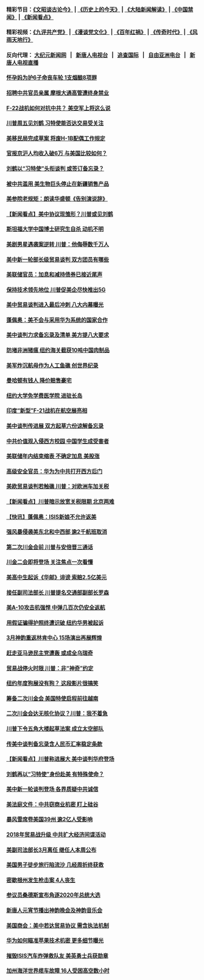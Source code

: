 #### 精彩节目：[《文昭谈古论今》](http://155.138.205.71/wenzhao) | [《历史上的今天》](http://155.138.205.71/today-in-history) | [《大陆新闻解读》](http://155.138.205.71/ntdtv-comedy) | [《中国禁闻》](http://155.138.205.71/ntdtv-news) | [《新闻看点》](http://155.138.205.71/news-insight) 

 #### 精彩视频：[《九评共产党》](http://155.138.205.71:10000/videos/jiuping) | [《漫谈党文化》](http://155.138.205.71:10000/videos/mtdwh) | [《百年红祸》](http://155.138.205.71:10000/videos/bnhh) | [《传奇时代》](http://155.138.205.71:10000/videos/legend) | [《风雨天地行》](http://155.138.205.71:10000/videos/fytdx) 

 #### 反向代理： [大纪元新闻网](http://155.138.205.71:10080/) &nbsp;&nbsp;|&nbsp;&nbsp; [新唐人电视台](http://155.138.205.71:8000/) &nbsp;&nbsp;|&nbsp;&nbsp; [追查国际](http://155.138.205.71:10010/) &nbsp;&nbsp;|&nbsp;&nbsp; [自由亚洲电台](http://155.138.205.71:9800/) &nbsp;&nbsp;|&nbsp;&nbsp; [新唐人电视直播](http://155.138.205.71/) 

#### [怀孕妈为护6子命丧车轮 1支烟酿8项罪](../pages/nsc412/n11064137.md?t=02221537) 

#### [招聘中共官员亲属 摩根大通高管遭终身禁业](../pages/nsc412/n11062061.md?t=02221537) 

#### [F-22战机如何对抗中共？ 美空军上将这么说](../pages/nsc412/n11063375.md?t=02221537) 

#### [川普周五见刘鹤 习特使能否达交易受关注](../pages/nsc412/n11062258.md?t=02221537) 

#### [美移民局完成草案 将废H-1B配偶工作规定](../pages/nsc412/n11061934.md?t=02221537) 

#### [官报京沪人均收入破6万 与美国比较如何？](../pages/nsc412/n11061157.md?t=02221537) 

#### [刘鹤以“习特使”头衔谈判 或签订备忘录？](../pages/nsc412/n11061744.md?t=02221537) 

#### [被中共滥用 美生物巨头停止在新疆销售产品](../pages/nsc412/n11061628.md?t=02221537) 

#### [美参院老规矩：朗读华盛顿《告别演说辞》](../pages/nsc412/n11061660.md?t=02221537) 

#### [【新闻看点】美中协议现雏形？川普或见刘鹤](../pages/nsc412/n11061396.md?t=02221537) 

#### [斯坦福大学中国博士研究生自杀 动机不明](../pages/nsc412/n11061563.md?t=02221537) 

#### [美剧男星遇袭案逆转 川普：他侮辱数千万人](../pages/nsc412/n11061494.md?t=02221537) 

#### [美中新一轮部长级贸易谈判 双方团员有哪些](../pages/nsc412/n11061476.md?t=02221537) 

#### [美联储官员：加息和减持债券已接近尾声](../pages/nsc412/n11061164.md?t=02221537) 

#### [保持技术领先地位 川普促美企尽快推出5G](../pages/nsc412/n11061363.md?t=02221537) 

#### [美中贸易谈判进入最后冲刺 八大内幕曝光](../pages/nsc412/n11061198.md?t=02221537) 

#### [蓬佩奥：美不会与采用华为系统的国家合作](../pages/nsc412/n11061146.md?t=02221537) 

#### [美中谈判力求备忘录及清单 美方提八大要求](../pages/nsc412/n11060804.md?t=02221537) 

#### [防堵非洲猪瘟 纽约海关截获10吨中国肉制品](../pages/nsc412/n11060084.md?t=02221537) 

#### [美军炸沉航母作为人工鱼礁 创世界纪录](../pages/nsc412/n11060575.md?t=02221537) 

#### [曼哈顿有钱人 降价赔售豪宅](../pages/nsc412/n11060031.md?t=02221537) 

#### [纽约大学免学费医学院 进驻长岛](../pages/nsc412/n11060097.md?t=02221537) 

#### [印度“新型”F-21战机在航空展亮相](../pages/nsc412/n11060186.md?t=02221537) 

#### [美中谈判传进展 双方起草六份谅解备忘录](../pages/nsc412/n11059856.md?t=02221537) 

#### [中共价值观入侵西方校园 中国学生成受害者](../pages/nsc412/n11059340.md?t=02221537) 

#### [美联储年内结束缩表 不确定加息 美股涨](../pages/nsc412/n11059270.md?t=02221537) 

#### [高级安全官员：华为为中共打开西方后门](../pages/nsc412/n11059100.md?t=02221537) 

#### [美欧贸易谈判若触礁 川普：对欧洲车加关税](../pages/nsc412/n11059114.md?t=02221537) 

#### [【新闻看点】川普暗示放宽关税限期 北京两难](../pages/nsc412/n11058764.md?t=02221537) 

#### [【快讯】蓬佩奥：ISIS新娘不允许返美](../pages/nsc412/n11058959.md?t=02221537) 

#### [强风暴侵袭美东北和中西部 逾2千航班取消](../pages/nsc412/n11058756.md?t=02221537) 

#### [第二次川金会前 川普与安倍晋三通话](../pages/nsc412/n11058939.md?t=02221537) 

#### [川金二会即将登场 关注焦点一次看懂](../pages/nsc412/n11058793.md?t=02221537) 

#### [美高中生起诉《华邮》诽谤 索赔2.5亿美元](../pages/nsc412/n11058279.md?t=02221537) 

#### [接任副司法部长 川普提名交通部副部长罗森](../pages/nsc412/n11058020.md?t=02221537) 

#### [美A-10攻击机强悍 中弹几百次仍安全返航](../pages/nsc412/n11057876.md?t=02221537) 

#### [用假证骗得护照终遭识破 纽约华男被起诉](../pages/nsc412/n11057256.md?t=02221537) 

#### [3月神韵重返林肯中心 15场演出再展辉煌](../pages/nsc412/n11057267.md?t=02221537) 

#### [赶走亚马逊民主党遭轰 或成全乌瑞奇](../pages/nsc412/n11057196.md?t=02221537) 

#### [贸易战停火时限 川普：非“神奇”约定](../pages/nsc412/n11056584.md?t=02221537) 

#### [纽约年度狗展没有狗？ 这段影片很搞笑](../pages/nsc412/n11057139.md?t=02221537) 

#### [筹备二次川金会 美国特使启程前往越南](../pages/nsc412/n11056751.md?t=02221537) 

#### [二次川金会达无核化协议？川普：我不着急](../pages/nsc412/n11056688.md?t=02221537) 

#### [川普下令五角大楼起草法案 成立太空部队](../pages/nsc412/n11056589.md?t=02221537) 

#### [传美中谈判备忘录含人民币汇率稳定条款](../pages/nsc412/n11056343.md?t=02221537) 

#### [【新闻看点】川普称进展大 美中谈判华府登场](../pages/nsc412/n11056046.md?t=02221537) 

#### [刘鹤再以“习特使”身份赴美 有特殊使命？](../pages/nsc412/n11055937.md?t=02221537) 

#### [美中新一轮谈判登场 各界质疑中共诚信](../pages/nsc412/n11056303.md?t=02221537) 

#### [美法庭文件：中共窃商业机密 盯上硅谷](../pages/nsc412/n11056260.md?t=02221537) 

#### [暴风雪席卷美国39州 逾2亿人受影响](../pages/nsc412/n11056079.md?t=02221537) 

#### [2018年贸易战升级 中共扩大经济间谍活动](../pages/nsc412/n11056018.md?t=02221537) 

#### [美副司法部长3月离任 继任人本周公布](../pages/nsc412/n11055968.md?t=02221537) 

#### [美国男子徒步旅行陷流沙 几经周折终获救](../pages/nsc412/n11055534.md?t=02221537) 

#### [密歇根州发生枪击案 4人丧生](../pages/nsc412/n11055752.md?t=02221537) 

#### [参议员桑德斯宣布角逐2020年总统大选](../pages/nsc412/n11055758.md?t=02221537) 

#### [新唐人元宵节播出神韵晚会及神韵音乐会](../pages/nsc412/n11043038.md?t=02221537) 

#### [美国商会：美中若达贸易协议 需含执法机制](../pages/nsc412/n11054711.md?t=02221537) 

#### [华为如何瞄准苹果技术机密 更多细节曝光](../pages/nsc412/n11054354.md?t=02221537) 

#### [摧毁ISIS汽车炸弹救队友 美英勇士兵获勋章](../pages/nsc412/n11055283.md?t=02221537) 

#### [加州海洋世界缆车故障 16人受困高空数小时](../pages/nsc412/n11055284.md?t=02221537) 


